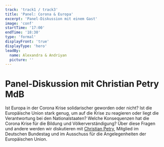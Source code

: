 ```yaml
---
track: 'track1 / track3'
title: 'Panel: Corona & Europa'
excerpt: 'Panel-Diskussion mit einem Gast'
image: 'conf'
startTime: '17:00'
endTime: '18:30'
type: 'formal'
displayFront: 'true'
displayType: 'hero'
leadBy:
  name: Alexandra & Andriyan
  picture: ''
---
```


# Panel-Diskussion mit Christian Petry MdB

Ist Europa in der Corona Krise solidarischer geworden oder nicht? Ist die Europäische Union stark genug, um auf die Krise zu reagieren oder liegt die Verantwortung bei den Nationalstaaten? Welche Konsequenzen hat die Corona Krise für die Bildung und Völkerverständigung?
Über diese Fragen und andere werden wir diskutieren mit <a href="https://www.bundestag.de/abgeordnete/biografien/P/petry_christian-522602">Christian Petry</a>, Mitglied im Deutschen Bundestag und im Ausschuss für die Angelegenheiten der Europäischen Union.
